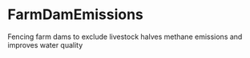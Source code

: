 # FarmDamEmissions
Fencing farm dams to exclude livestock halves methane emissions and improves water quality
